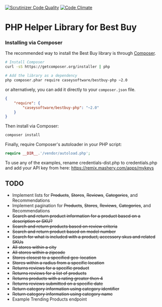 [![Scrutinizer Code Quality](https://scrutinizer-ci.com/g/caseysoftware/bestbuy-php/badges/quality-score.png?b=master)](https://scrutinizer-ci.com/g/caseysoftware/bestbuy-php/?branch=master) [![Code Climate](https://codeclimate.com/github/caseysoftware/bestbuy-php/badges/gpa.svg)](https://codeclimate.com/github/caseysoftware/bestbuy-php)

PHP Helper Library for Best Buy
================================

### Installing via Composer

The recommended way to install the Best Buy library is through [Composer](http://getcomposer.org).

```bash
# Install Composer
curl -sS https://getcomposer.org/installer | php

# Add the library as a dependency
php composer.phar require caseysoftware/bestbuy-php ~2.0
```

or alternatively, you can add it directly to your `composer.json` file.

```json
{
    "require": {
        "caseysoftware/bestbuy-php": "~2.0"
    }
}
```

Then install via Composer:

```bash
composer install
```

Finally, require Composer's autoloader in your PHP script:

```php
require __DIR__.'/vendor/autoload.php';
```

To use any of the examples, rename credentials-dist.php to credentials.php and add your API key from here: https://remix.mashery.com/apps/mykeys

## TODO

*  Implement lists for ~~Products~~, ~~Stores~~, ~~Reviews~~, ~~Categories~~, and Recommendations
*  Implement pagination for ~~Products~~, ~~Stores~~, ~~Reviews~~, ~~Categories~~, and Recommendations
*  ~~Search and return product information for a product based on a description or SKU?~~
*  ~~Search and return products based on review criteria~~
*  ~~Search and return product based on model number~~
*  ~~Search for what is included with a product, accessory skus and related SKUs~~
*  ~~All stores within a city~~
*  ~~All stores within a zipcode~~
*  ~~Stores closest to a specified geo-location~~
*  ~~Stores within a radius from a specific location~~
*  ~~Returns reviews for a specific product~~
*  ~~Returns reviews for a list of products~~
*  ~~Returns products with a rating greater then 4~~
*  ~~Returns reviews submitted on a specific date~~
*  ~~Return category information using category identifier~~
*  ~~Return category information using category name~~
*  Example Trending Products endpoint

